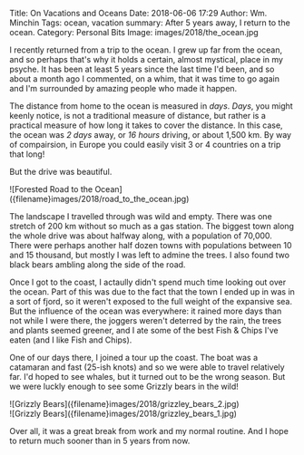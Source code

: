 Title: On Vacations and Oceans
Date: 2018-06-06 17:29
Author: Wm. Minchin
Tags: ocean, vacation
summary: After 5 years away, I return to the ocean.
Category: Personal Bits
Image: images/2018/the_ocean.jpg

I recently returned from a trip to the ocean. I grew up far from the ocean, and
so perhaps that's why it holds a certain, almost mystical, place in my psyche.
It has been at least 5 years since the last time I'd been, and so about a
month ago I commented, on a whim, that it was time to go again and I'm
surrounded by amazing people who made it happen.

The distance from home to the ocean is measured in *days*. *Days*, you might
keenly notice, is not a traditional measure of distance, but rather is a
practical measure of how long it takes to cover the distance. In this case, the
ocean was *2 days* away, or *16 hours* driving, or about 1,500&nbsp;km. By way
of compairsion, in Europe you could easily visit 3 or 4 countries on a trip
that long!

But the drive was beautiful.

<div markdown=1 class="text-center">
![Forested Road to the Ocean]({filename}images/2018/road_to_the_ocean.jpg)
</div>

The landscape I travelled through was wild and empty. There was one stretch of
200&nbsp;km without so much as a gas station. The biggest town along the whole
drive was about halfway along, with a population of 70,000. There were perhaps
another half dozen towns with populations between 10 and 15 thousand, but
mostly I was left to admine the trees. I also found two black bears ambling
along the side of the road.

Once I got to the coast, I actaully didn't spend much time looking out over
the ocean. Part of this was due to the fact that the town I ended up in was in
a sort of fjord, so it weren't exposed to the full weight of the expansive sea.
But the influence of the ocean was everywhere: it rained more days than not
while I were there, the joggers weren't deterred by the rain, the trees and
plants seemed greener, and I ate some of the best Fish & Chips I've eaten (and
I like Fish and Chips).

One of our days there, I joined a tour up the coast. The boat was a catamaran
and fast (25-ish knots) and so we were able to travel relatively far. I'd hoped
to see whales, but it turned out to be the wrong season. But we were luckly
enough to see some Grizzly bears in the wild!

<div markdown=1 class="text-center">
![Grizzly Bears]({filename}images/2018/grizzley_bears_2.jpg)
</div>
<div markdown=1 class="text-center">
![Grizzly Bears]({filename}images/2018/grizzley_bears_1.jpg)
</div>

Over all, it was a great break from work and my normal routine. And I hope to
return much sooner than in 5 years from now.
